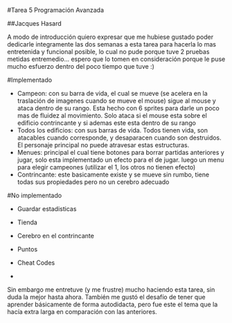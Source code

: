 #Tarea 5 Programación Avanzada

##Jacques Hasard

A modo de introducción quiero expresar que me hubiese gustado poder dedicarle integramente las dos semanas a esta tarea para hacerla lo mas entretenida y funcional posible, lo cual no pude porque tuve 2 pruebas metidas entremedio... espero que lo tomen en consideración porque le puse mucho esfuerzo dentro del poco tiempo que tuve :)

#Implementado

- Campeon: con su barra de vida, el cual se mueve (se acelera en la traslación de imagenes cuando se mueve el mouse) sigue al mouse y ataca dentro de su rango. Esta hecho con 6 sprites para darle un poco mas de fluidez al movimiento. Solo ataca si el mouse esta sobre el edificio contrincante y si ademas este esta dentro de su rango
- Todos los edificios: con sus barras de vida. Todos tienen vida, son atacables cuando corresponde, y desaparacen cuando son destruidos. El personaje principal no puede atravesar estas estructuras.
- Menues: principal el cual tiene botones para borrar partidas anteriores y jugar, solo esta implementado un efecto para el de jugar. luego un menu para elegir campeones (utilizar el 1, los otros no tienen efecto)
- Contrincante: este basicamente existe y se mueve sin rumbo, tiene todas sus propiedades pero no un cerebro adecuado

#No implementado
- Guardar estadisticas
- Tienda
- Cerebro en el contrincante 
- Puntos
- Cheat Codes

-
Sin embargo me entretuve (y me frustre) mucho haciendo esta tarea, sin duda la mejor hasta ahora. También me gustó el desafío de tener que aprender básicamente de forma autodidacta, pero fue este el tema que la hacía extra larga en comparación con las anteriores. 